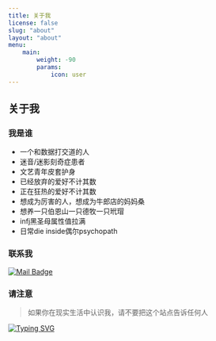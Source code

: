 ```yaml
---
title: 关于我
license: false
slug: "about"
layout: "about"
menu:
    main:
        weight: -90
        params:
            icon: user
---
```


<style>
.article-header {
    display: none;
  }
.article-footer {
	display: none;
  }

</style>

## 关于我

### 我是谁
* 一个和数据打交道的人
* 迷音/迷影刻奇症患者
* 文艺青年皮套护身
* 已经放弃的爱好不计其数
* 正在狂热的爱好不计其数
* 想成为厉害的人，想成为牛郎店的妈妈桑
* 想养一只伯恩山一只德牧一只玳瑁
* infj黑圣母属性值拉满
* 日常die inside偶尔psychopath
### 联系我
 [![Mail Badge](https://img.shields.io/badge/Gmail-D14836?style=for-the-badge&logo=gmail&logoColor=white)](mailto:xuting0510@gmail.com)

### 请注意
> 如果你在现实生活中认识我，请不要把这个站点告诉任何人

  [![Typing SVG](https://readme-typing-svg.herokuapp.com/?lines=I+love+to+make+friends.;so+if+you+want+to+say+hi,;I'll+be+happy+to+meet+you+more!😊)](https://git.io/typing-svg)